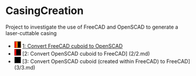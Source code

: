 CasingCreation
==============

Project to investigate the use of FreeCAD and OpenSCAD to generate a laser-cuttable casing

 * ![50](Pics/50.png)  [1: Convert FreeCAD cuboid to OpenSCAD](1/1.md)
 * ![25](Pics/25.png)  [2: Convert OpenSCAD cuboid to FreeCAD] (2/2.md)
 * ![0](Pics/0.png)  [3: Convert OpenSCAD cuboid (created within FreeCAD) to FreeCAD] (3/3.md)
